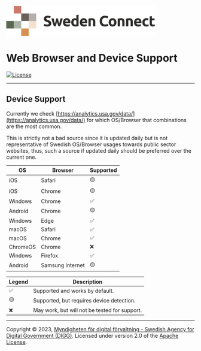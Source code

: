 ![Logo](images/sweden-connect.png)

# Web Browser and Device Support

[![License](https://img.shields.io/badge/License-Apache%202.0-blue.svg)](https://opensource.org/licenses/Apache-2.0)

-----

<a name="device-support"></a>

## Device Support

Currently we check [https://analytics.usa.gov/data/](https://analytics.usa.gov/data/) for which
OS/Browser that combinations are the most common.

This is strictly not a bad source since it is updated daily but is not representative of Swedish OS/Browser usages
towards public sector websites, thus, such a source if updated daily should be preferred over the current one.

| OS       | Browser | Supported |
|----------|---------|-----------|
| iOS      | Safari  | 🟡        |
| iOS      | Chrome  | 🟡        |
| Windows  | Chrome           | ✅        |
| Android  | Chrome           | 🟡        |
| Windows  | Edge             | ✅        |
| macOS    | Safari           | ✅        |
| macOS    | Chrome           | ✅        |
| ChromeOS | Chrome           | ❌        |
| Windows  | Firefox          | ✅        |
| Android  | Samsung Internet | 🟡        |

| Legend | Description                                   |
|--------|-----------------------------------------------|
| ✅     | Supported and works by default.               |
| 🟡     | Supported, but requires device detection.     |
| ❌     | May work, but will not be tested for support. |

-----

Copyright &copy;
2023, [Myndigheten för digital förvaltning - Swedish Agency for Digital Government (DIGG)](http://www.digg.se). Licensed
under version 2.0 of the [Apache License](http://www.apache.org/licenses/LICENSE-2.0).